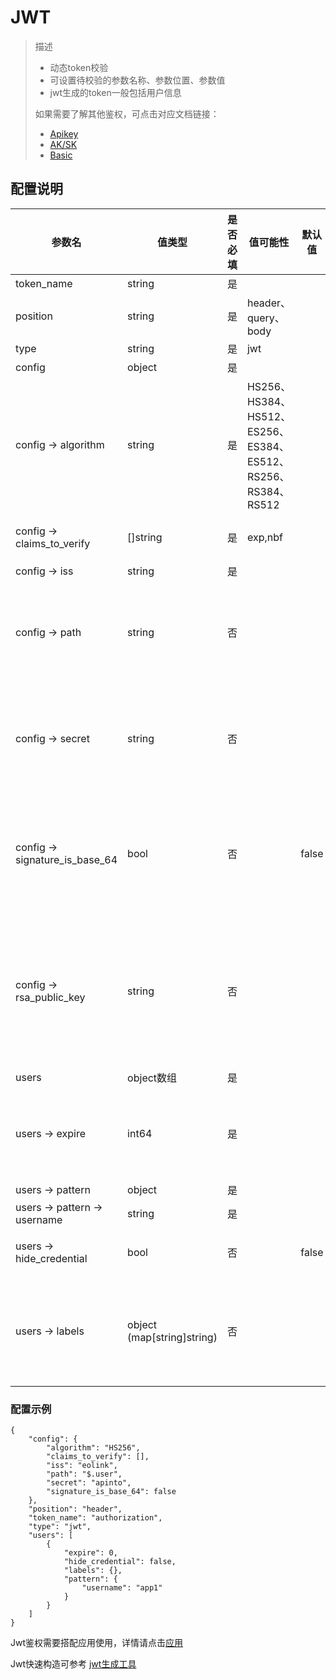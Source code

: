# JWT

> 描述
> * 动态token校验
> * 可设置待校验的参数名称、参数位置、参数值
> * jwt生成的token一般包括用户信息
>
> 如果需要了解其他鉴权，可点击对应文档链接：
> * [Apikey](/docs/apinto/app/auth/apikey.md)
> * [AK/SK](/docs/apinto/app/auth/aksk.md)
> * [Basic](/docs/apinto/app/auth/basic.md)

## 配置说明
| 参数名                         | 值类型                     | 是否必填 | 值可能性                                                     | 默认值 | 说明                                                         |
| ------------------------------ | -------------------------- | -------- | ------------------------------------------------------------ | ------ | ------------------------------------------------------------ |
| token_name                     | string                     | 是       |                                                              |        | 参数名                                                       |
| position                       | string                     | 是       | header、query、body                                          |        | 参数位置                                                     |
| type                           | string                     | 是       | jwt                                                          |        | 驱动类型                                                     |
| config                         | object                     | 是       |                                                              |        | jwt配置                                                      |
| config -> algorithm            | string                     | 是       | HS256、HS384、HS512、ES256、ES384、ES512、RS256、RS384、RS512 |        | jwt签名算法                                                  |
| config -> claims_to_verify     | []string                   | 是       | exp,nbf                                                      |        | jwt需要进行验证的字段                                        |
| config -> iss                  | string                     | 是       |                                                              |        | 签发者                                                       |
| config -> path                 | string                     | 否       |                                                              |        | 用户字段在payload中的路径，格式参考json path                 |
| config -> secret               | string                     | 否       |                                                              |        | 密钥，仅在签名算法为HS256、HS384、HS512有效                  |
| config -> signature_is_base_64 | bool                       | 否       |                                                              | false  | 是否base64编码签名，仅在HS256、HS384、HS512有效              |
| config -> rsa_public_key       | string                     | 否       |                                                              |        | RSA公钥，仅在算法为ES256、ES384、ES512、RS256、RS384、RS512有效 |
| users                          | object数组                 | 是       |                                                              |        | 用户列表                                                     |
| users -> expire                | int64                      | 是       |                                                              |        | 用户过期时间，时间戳格式，当值为0表示不过期                  |
| users -> pattern               | object                     | 是       |                                                              |        | 用户信息                                                     |
| users -> pattern -> username   | string                     | 是       |                                                              |        | 用户名                                                       |
| users -> hide_credential       | bool                       | 否       |                                                              | false  | 转发时是否将鉴权信息隐藏                                     |
| users -> labels                | object (map[string]string) | 否       |                                                              |        | 用户标签，当jwt校验成功后，该标签会加入请求上下文中          |

### 配置示例
```shell
{
    "config": {
        "algorithm": "HS256",
        "claims_to_verify": [],
        "iss": "eolink",
        "path": "$.user",
        "secret": "apinto",
        "signature_is_base_64": false
    },
    "position": "header",
    "token_name": "authorization",
    "type": "jwt",
    "users": [
        {
            "expire": 0,
            "hide_credential": false,
            "labels": {},
            "pattern": {
                "username": "app1"
            }
        }
    ]
}
```

Jwt鉴权需要搭配应用使用，详情请点击[应用](/docs/apinto/app/index.md)

Jwt快速构造可参考 [jwt生成工具](https://jwt.io)

